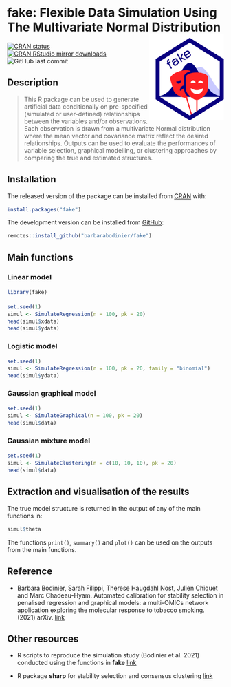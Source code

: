 
<!-- README.md is generated from README.Rmd. Please edit that file -->

# fake: Flexible Data Simulation Using The Multivariate Normal Distribution <img src="man/figures/logo.png" align="right" width="174" height="200"/>

<!-- badges: start -->

[![CRAN
status](https://www.r-pkg.org/badges/version/fake)](https://CRAN.R-project.org/package=fake)
[![CRAN RStudio mirror
downloads](https://cranlogs.r-pkg.org/badges/grand-total/fake?color=blue)](https://r-pkg.org/pkg/fake)
![GitHub last
commit](https://img.shields.io/github/last-commit/barbarabodinier/fake?logo=GitHub&style=flat-square)
<!-- badges: end -->

## Description

> This R package can be used to generate artificial data conditionally
> on pre-specified (simulated or user-defined) relationships between the
> variables and/or observations. Each observation is drawn from a
> multivariate Normal distribution where the mean vector and covariance
> matrix reflect the desired relationships. Outputs can be used to
> evaluate the performances of variable selection, graphical modelling,
> or clustering approaches by comparing the true and estimated
> structures.

## Installation

The released version of the package can be installed from
[CRAN](https://CRAN.R-project.org) with:

``` r
install.packages("fake")
```

The development version can be installed from
[GitHub](https://github.com/):

``` r
remotes::install_github("barbarabodinier/fake")
```

## Main functions

### Linear model

``` r
library(fake)

set.seed(1)
simul <- SimulateRegression(n = 100, pk = 20)
head(simul$xdata)
head(simul$ydata)
```

### Logistic model

``` r
set.seed(1)
simul <- SimulateRegression(n = 100, pk = 20, family = "binomial")
head(simul$ydata)
```

### Gaussian graphical model

``` r
set.seed(1)
simul <- SimulateGraphical(n = 100, pk = 20)
head(simul$data)
```

### Gaussian mixture model

``` r
set.seed(1)
simul <- SimulateClustering(n = c(10, 10, 10), pk = 20)
head(simul$data)
```

## Extraction and visualisation of the results

The true model structure is returned in the output of any of the main
functions in:

``` r
simul$theta
```

The functions `print()`, `summary()` and `plot()` can be used on the
outputs from the main functions.

## Reference

- Barbara Bodinier, Sarah Filippi, Therese Haugdahl Nost, Julien Chiquet
  and Marc Chadeau-Hyam. Automated calibration for stability selection
  in penalised regression and graphical models: a multi-OMICs network
  application exploring the molecular response to tobacco
  smoking. (2021) arXiv.
  [link](https://doi.org/10.48550/arXiv.2106.02521)

## Other resources

- R scripts to reproduce the simulation study (Bodinier et al. 2021)
  conducted using the functions in **fake**
  [link](https://github.com/barbarabodinier/stability_selection)

- R package **sharp** for stability selection and consensus clustering
  [link](https://github.com/barbarabodinier/sharp)
